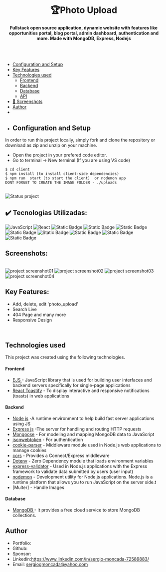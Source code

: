 <h1 align ="center" > 🏆Photo Upload </h1>
<h4  align ="center"> 
Fullstack open source application, dynamic website with 
  features like opportunities portal, blog portal, admin dashboard, authentication and more.  Made with MongoDB, Express, Nodejs  </h4>
<br>
<br>

  * [Configuration and Setup](#configuration-and-setup)
  * [Key Features](#key-features)
  * [Technologies used](#technologies-used)
      - [Frontend](#frontend)
      - [Backend](#backend)
      - [Database](#database)
      - [API](#api)
  * [📸 Screenshots](#screenshots)
  * [Author](#author)
  * <br>
  * ## Configuration and Setup

In order to run this project locally, simply fork and clone the repository or download as zip and unzip on your machine.

- Open the project in your prefered code editor.
- Go to terminal -> New terminal (If you are using VS code)

```
$ cd client
$ npm install (to install client-side dependencies)
$ npm run  start (to start the client)  or nodemon app
DONT FORGET TO CREATE THE IMAGE FOLDER - ./uploads
```
```

```
![Status project](https://img.shields.io/badge/STATUS-Finished-GREEN?style=for-the-badge)

## ✔️ Tecnologias Utilizadas:
![JavaScript](https://img.shields.io/badge/JavaScript-007ACC?style=for-the-badge&logo=Javascript&logoColor=white)
![React](https://img.shields.io/badge/Nodejs-20232A?style=for-the-badge&logo=react&logoColor=61DAFB)
![Static Badge](https://img.shields.io/badge/EJS%20-yellow?style=for-the-badge)
![Static Badge](https://img.shields.io/badge/helmets-black?style=for-the-badge)
![Static Badge](https://img.shields.io/badge/%20Bootstrap-lightblue?style=for-the-badge)
![Static Badge](https://img.shields.io/badge/mongoDB%20-aqua?style=for-the-badge)
![Static Badge](https://img.shields.io/badge/mongoose-purple?style=for-the-badge)
![Static Badge](https://img.shields.io/badge/Express-navy?style=for-the-badge)
![Static Badge](https://img.shields.io/badge/multer-teal?style=for-the-badge)
![Static Badge](https://img.shields.io/badge/joi%20-aqua?style=for-the-badge)


##  Screenshots:
<br>
<img src="./PhotoUpload001/projectimages/image01.jpg" alt="project screenshot01" />
<img src="./PhotoUpload001/projectimages/image02.jpg" alt="project screenshot02" />
<img src="./PhotoUpload001/projectimages/image03.jpg" alt="project screenshot03" />
<img src="./PhotoUpload001/projectimages/image04.jpg" alt="project screenshot04" />
<br>

##  Key Features:

- Add, delete, edit 'photo_upload'
- Search Live
- 404 Page and many more
- Responsive Design
<br/>

##  Technologies used

This project was created using the following technologies.

####  Frontend 

- [EJS ](https://www.npmjs.com/package/react) - JavaScript library that is used for building user interfaces and backend servers specifically for single-page applications
- [React Toastify](https://www.npmjs.com/package/react-toastify) - To display interactive and responsive notifications (toasts) in web applications

####  Backend 

- [Node js](https://nodejs.org/en/) -A runtime environment to help build fast server applications using JS
- [Express js](https://www.npmjs.com/package/express) -The server for handling and routing HTTP requests
- [Mongoose](https://mongoosejs.com/) - For modeling and mapping MongoDB data to JavaScript
- [jsonwebtoken](https://www.npmjs.com/package/jsonwebtoken) - For authentication
- [cookie-parser](https://www.npmjs.com/package/cookie-parser) - Middleware module used in Node.js web applications to manage cookies
- [cors](https://www.npmjs.com/package/cors) - Provides a Connect/Express middleware
- [Dotenv](https://www.npmjs.com/package/dotenv) - Zero Dependency module that loads environment variables
- [express-validator](https://www.npmjs.com/package/express-validator) - Used in Node.js applications with the Express framework to validate data submitted by users (user input)
- [nodemon](https://nodemon.io/) - Development utility for Node.js applications. Node.js is a runtime platform that allows you to run JavaScript on the server side.t
- [Multer] - Handle Images

####  Database 

 - [MongoDB ](https://www.mongodb.com/) - It provides a free cloud service to store MongoDB collections.

## Author
- Portfolio: 
- Github: 
- Sponsor: 
- Linkedin:https://www.linkedin.com/in/sergio-moncada-72589883/
- Email: [sergiogmoncada@yahoo.com](mailto:sergiogmoncada@yahoo.com)

